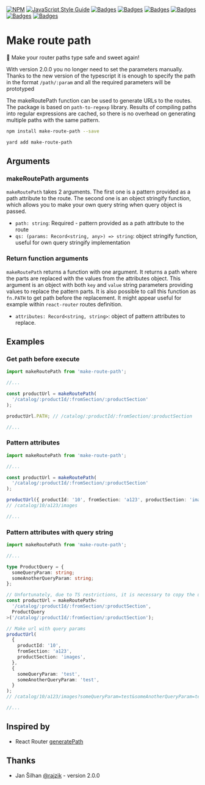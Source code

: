 [![NPM](https://img.shields.io/npm/v/make-route-path.svg)](https://www.npmjs.com/package/make-route-path)
[![JavaScript Style Guide](https://img.shields.io/badge/code_style-standard-brightgreen.svg)](https://standardjs.com)
[![Badges](https://badgen.net/npm/license/make-route-path)](https://www.npmjs.com/package/make-route-path)
[![Badges](https://badgen.net/npm/dependents/make-route-path)](https://www.npmjs.com/package/make-route-path)
[![Badges](https://badgen.net/npm/types/make-route-path)](https://www.npmjs.com/package/make-route-path)
[![Badges](https://badgen.net/github/issues/kolengri/make-route-path)](https://www.npmjs.com/package/make-route-path)
[![Badges](https://badgen.net/bundlephobia/min/make-route-path)](https://bundlephobia.com/result?p=make-route-path)
[![Badges](https://badgen.net/bundlephobia/minzip/make-route-path)](https://bundlephobia.com/result?p=make-route-path)

# Make route path

🧁 Make your router paths type safe and sweet again!

With version 2.0.0 you no longer need to set the parameters manually. Thanks to the new version of the typescript it is enough to specify the path in the format `/path/:param` and all the required parameters will be prototyped

The makeRoutePath function can be used to generate URLs to the routes. The package is based on `path-to-regexp` library.
Results of compiling paths into regular expressions are cached, so there is no overhead on generating multiple paths with the same pattern.

```bash
npm install make-route-path --save
```

```bash
yard add make-route-path
```

## Arguments

### makeRoutePath arguments

`makeRoutePath` takes 2 arguments. The first one is a pattern provided as a path attribute to the route.
The second one is an object stringify function, which allows you to make your own query string when query object is passed.

- `path: string`: Required - pattern provided as a path attribute to the route
- `qs: (params: Record<string, any>) => string`: object stringify function, useful for own query stringify implementation

### Return function arguments

`makeRoutePath` returns a function with one argument. It returns a path where the parts are replaced with the values from the attributes object.
This argument is an object with both `key` and `value` string parameters providing values to replace the pattern parts.
It is also possible to call this function as `fn.PATH` to get path before the replacement. It might appear useful for example within `react-router` routes definition.

- `attributes: Record<string, string>`: object of pattern attributes to replace.

## Examples

### Get path before execute

```ts
import makeRoutePath from 'make-route-path';

//...

const productUrl = makeRoutePath(
  '/catalog/:productId/:fromSection/:productSection'
);

productUrl.PATH; // /catalog/:productId/:fromSection/:productSection

//...
```

### Pattern attributes

```ts
import makeRoutePath from 'make-route-path';

//...

const productUrl = makeRoutePath(
  '/catalog/:productId/:fromSection/:productSection'
);

productUrl({ productId: '10', fromSection: 'a123', productSection: 'images' });
// /catalog/10/a123/images

//...
```

### Pattern attributes with query string

```ts
import makeRoutePath from 'make-route-path';

//...

type ProductQuery = {
  someQueryParam: string;
  someAnotherQueryParam: string;
};

// Unfortunately, due to TS restrictions, it is necessary to copy the url as the first parameter in order to use a typed query string
const productUrl = makeRoutePath<
  '/catalog/:productId/:fromSection/:productSection',
  ProductQuery
>('/catalog/:productId/:fromSection/:productSection');

// Make url with query params
productUrl(
  {
    productId: '10',
    fromSection: 'a123',
    productSection: 'images',
  },
  {
    someQueryParam: 'test',
    someAnotherQueryParam: 'test',
  }
);
// /catalog/10/a123/images?someQueryParam=test&someAnotherQueryParam=test

//...
```

## Inspired by

- React Router [generatePath](https://reactrouter.com/web/api/generatePath)

## Thanks

- Jan Šilhan [@rajzik](https://github.com/rajzik) - version 2.0.0
